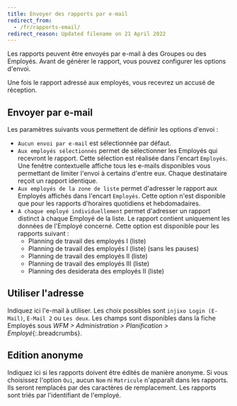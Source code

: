 ```yaml
---
title: Envoyer des rapports par e-mail
redirect_from:
  - /fr/rapports-email/
redirect_reason: Updated filename on 21 April 2022
---
```


Les rapports peuvent être envoyés par e-mail à des Groupes ou des Employés. Avant de générer le rapport, vous pouvez configurer les options d'envoi.

Une fois le rapport adressé aux employés, vous recevrez un accusé de réception.

## Envoyer par e-mail

Les paramètres suivants vous permettent de définir les options d'envoi :

- `Aucun envoi par e-mail` est sélectionnée par défaut.
- `Aux employés sélectionnés` permet de sélectionner les Employés qui recevront le rapport. Cette sélection est réalisée dans l'encart `Employés`. Une fenêtre contextuelle affiche tous les e-mails disponibles vous permettant de limiter l'envoi à certains d'entre eux. Chaque destinataire reçoit un rapport identique.
- `Aux employés de la zone de liste` permet d'adresser le rapport aux Employés affichés dans l'encart `Employés`. Cette option n'est disponible que pour les rapports d'horaires quotidiens et hebdomadaires.
- `A chaque employé individuellement` permet d'adresser un rapport distinct à chaque Employé de la liste. Le rapport contient uniquement les données de l'Employé concerné. Cette option est disponible pour les rapports suivant :
  - Planning de travail des employés I (liste)
  - Planning de travail des employés I (liste) (sans les pauses)
  - Planning de travail des employés II (liste)
  - Planning de travail des employés III (liste)
  - Planning des desiderata des employés II (liste)

## Utiliser l'adresse

Indiquez ici l'e-mail à utiliser. Les choix possibles sont `injixo Login (E-Mail)`, `E-Mail 2` ou `Les deux`. Les champs sont disponibles dans la fiche Employés sous *WFM > Administration > Planification > Employé*{:.breadcrumbs}.

## Edition anonyme

Indiquez ici si les rapports doivent être édités de manière anonyme. Si vous choisissez l'option `Oui`, aucun `Nom` ni `Matricule` n'apparaît dans les rapports. Ils seront remplacés par des caractères de remplacement. Les rapports sont triés par l'identifiant de l'employé.

